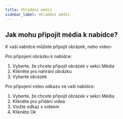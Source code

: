 ```yaml
---
title: Vkládání médií 
sidebar_label: Vkládání médií 
---
```


## Jak mohu připojit média k nabídce?
K vaší nabídce můžete připojit obrázek, nebo video-

Pro připojení obrázku k nabídce:
1.	Vyberte, že chcete připojit obrázek v sekci Média
2.	Klikněte pro nahrání obrázku
3.	Vyberte obrázek

Pro připojení video odkazu ve vaší nabídce:
1.	Vyberte, že chcete připojit obrázek v sekci Média
2.	Klikněte pro přidání videa
3.	Vložte odkaz s videem
4.	Klikněte Ok

